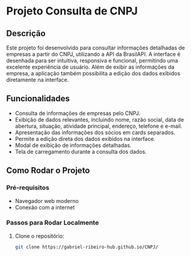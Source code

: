 
# Projeto Consulta de CNPJ

## Descrição
Este projeto foi desenvolvido para consultar informações detalhadas de empresas a partir do CNPJ, utilizando a API da BrasilAPI. A interface é desenhada para ser intuitiva, responsiva e funcional, permitindo uma excelente experiência de usuário. Além de exibir as informações da empresa, a aplicação também possibilita a edição dos dados exibidos diretamente na interface.

## Funcionalidades
- Consulta de informações de empresas pelo CNPJ.
- Exibição de dados relevantes, incluindo nome, razão social, data de abertura, situação, atividade principal, endereço, telefone e e-mail.
- Apresentação das informações dos sócios em cards separados.
- Permite a edição direta dos dados exibidos na interface.
- Modal de exibição de informações detalhadas.
- Tela de carregamento durante a consulta dos dados.

## Como Rodar o Projeto

### Pré-requisitos
- Navegador web moderno
- Conexão com a internet

### Passos para Rodar Localmente
1. Clone o repositório:
   ```bash
   git clone https://gabriel-ribeiro-hub.github.io/CNPJ/
